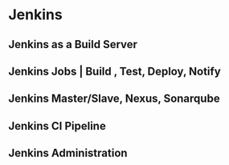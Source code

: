 # Jenkins

## Jenkins as a Build Server

## Jenkins Jobs | Build , Test, Deploy, Notify

## Jenkins Master/Slave, Nexus, Sonarqube

## Jenkins CI Pipeline

## Jenkins Administration
